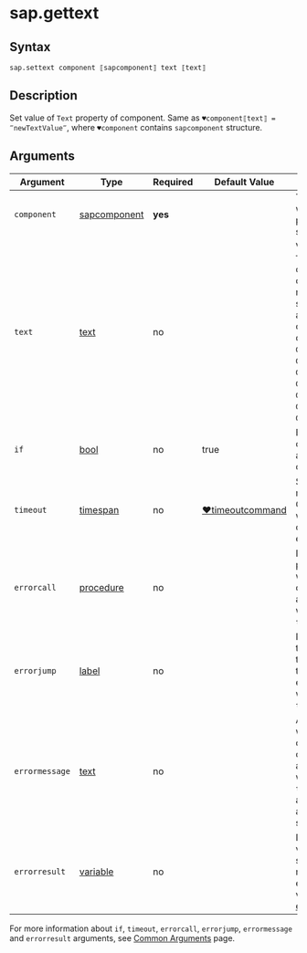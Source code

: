 ﻿# sap.gettext

## Syntax

```G1ANT
sap.settext component ⟦sapcomponent⟧ text ⟦text⟧
```

## Description
Set value of `Text` property of component. Same as `♥component⟦text⟧ = ‴newTextValue‴`, where `♥component` contains `sapcomponent` structure.

## Arguments

| Argument         | Type                                                              | Required | Default Value   | Description                                                  |
| ---------------- | ----------------------------------------------------------------- | -------- | --------------- | ------------------------------------------------------------ |
| `component`    | [sapcomponent](../../../Structures/SapComponentStructure.md)       | **yes**  |                | The component which `Text` property will be set. |
| `text`          | [text](../../G1ANT.Language/Structures/TextStructure.md)           | no       |                | Value to be set as `Text` property of component. If component does not handle `Text` setter it will raise an error (all components that derive only from `GuiComponent` (i.e. `GuiApplication`, `GuiConnection`, `GuiSessionModel`), `GuiScrollbar`, `GuiTableRow`, `GuiTreeNode`). |
| `if`            | [bool](../../G1ANT.Language/Structures/BooleanStructure.md)        | no       | true           | Executes the command only if a specified condition is true. |
| `timeout`       | [timespan](../../G1ANT.Language/Structures/TimeSpanStructure.md)  | no       | [♥timeoutcommand](../../G1ANT.Addon.Core/Variables/TimeoutCommandVariable.md) | Specifies time in milliseconds for G1ANT.Robot to wait for the command to be executed. |
| `errorcall`    | [procedure](../../G1ANT.Language/Structures/ProcedureStructure.md) | no       |                | Name of a procedure to call when the command throws an exception or when a given `timeout` expires. |
| `errorjump`    | [label](../../G1ANT.Language/Structures/LabelStructure.md)         | no       |                | Name of the label to jump to when the command throws an exception or when a given `timeout` expires. |
| `errormessage` | [text](../../G1ANT.Language/Structures/TextStructure.md)           | no       |                | A message that will be shown in case the command throws an exception or when a given `timeout` expires, and no `errorjump` argument is specified. |
| `errorresult`  | [variable](../../G1ANT.Language/Structures/VariableStructure.md)   | no       |                | Name of a variable that will store the returned exception. The variable will be of [error](../../G1ANT.Language/Structures/ErrorStructure.md) structure. |

For more information about `if`, `timeout`, `errorcall`, `errorjump`, `errormessage`
and `errorresult` arguments, see [Common Arguments](../../../appendices/common-arguments.md) page.

